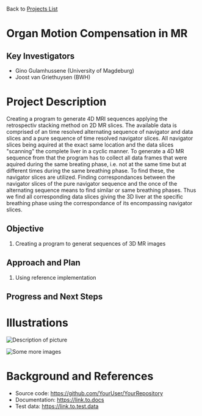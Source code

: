 
Back to [Projects List](../../README.md#ProjectsList)

# Organ Motion Compensation in MR

## Key Investigators

- Gino Gulamhussene (University of Magdeburg)
- Joost van Griethuysen (BWH)

# Project Description
Creating a program to generate 4D MRI sequences applying the retrospectiv stacking method on 2D MR slices. 
The available data is comprised of an time resolved alternating sequence of navigator and data slices and a pure sequence of time resolved navigator slices. All navigator slices being aquired at the exact same location and the data slices "scanning" the complete liver in a cyclic manner. To generate a 4D MR sequence from that the program has to collect all data frames that were aquired during the same breating phase, i.e. not at the same time but at different times during the same breathing phase. To find these, the navigator slices are utilized. Finding correspondances between the navigator slices of the pure navigator sequence and the once of the alternating sequence means to find similar or same breathing phases. Thus we find all corresponding data slices giving the 3D liver at the specific breathing phase using the correspondance of its encompassing navigator slices.

## Objective

1. Creating a program to generat sequences of 3D MR images

## Approach and Plan

1. Using reference implementation 


## Progress and Next Steps

<!--Describe progress and next steps in a few bullet points as you are making progress.-->

# Illustrations

<!--Add pictures and links to videos that demonstrate what has been accomplished.-->

![Description of picture](Example2.jpg)

![Some more images](Example2.jpg)

# Background and References

<!--Use this space for information that may help people better understand your project, like links to papers, source code, or data.-->

- Source code: https://github.com/YourUser/YourRepository
- Documentation: https://link.to.docs
- Test data: https://link.to.test.data

